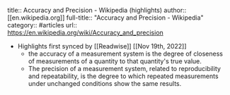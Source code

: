 title:: Accuracy and Precision - Wikipedia (highlights)
author:: [[en.wikipedia.org]]
full-title:: "Accuracy and Precision - Wikipedia"
category:: #articles
url:: https://en.wikipedia.org/wiki/Accuracy_and_precision

- Highlights first synced by [[Readwise]] [[Nov 19th, 2022]]
	- the accuracy of a measurement system is the degree of closeness of measurements of a quantity to that quantity's true value.
	- The precision of a measurement system, related to reproducibility and repeatability, is the degree to which repeated measurements under unchanged conditions show the same results.